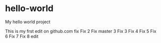 # hello-world
My hello world project

This is my frst edit on github.com
fix
Fix 2
Fix master 3
Fix 3
Fix 4
Fix 5
Fix 6
Fix 7
Fix 8
edit
